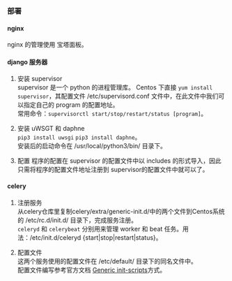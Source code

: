 ### 部署
#### nginx   
nginx 的管理使用 宝塔面板。

#### django 服务器   
1. 安装 supervisor   
supervisor 是一个 python 的进程管理库。
Centos 下直接 `yum install supervisor`，其配置文件 /etc/supervisord.conf 文件中，在此文件中我们可以指定自己的 program 的配置地址。  
常用命令：`supervisorctl start/stop/restart/status [program]`。   

2. 安装 uWSGT 和 daphne   
`pip3 install uwsgi` `pip3 install daphne`。   
安装后的启动命令在 /usr/local/python3/bin/ 目录下。 

3. 配置
程序的配置在 supervisor 的配置文件中以 includes 的形式导入，因此只需将程序的配置文件地址注册到 supervisor的配置文件中就可以了。  

#### celery  
1. 注册服务  
从celery仓库里复制celery/extra/generic-init.d/中的两个文件到Centos系统的 /etc/rc.d/init.d/ 目录下，完成服务注册。   
`celeryd` 和 `celerybeat` 分别用来管理 worker 和 beat 任务。用法：/etc/init.d/celeryd {start|stop|restart|status}。 

2. 配置文件    
这两个服务使用的配置文件在 /etc/default/ 目录下的同名文件中。     
配置文件编写参考官方文档 [Generic init-scripts](http://docs.celeryproject.org/en/latest/userguide/daemonizing.html#generic-init-scripts)方式。   